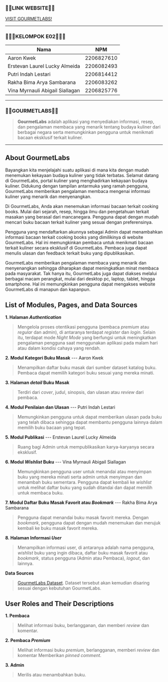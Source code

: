 ### 🔗🥗LINK WEBSITE🥗🔗 
[VISIT GOURMETLABS!](http://gourmetlabs-e02-tk.pbp.cs.ui.ac.id/)
<hr>

### 🧝🏼🥗KELOMPOK E02🥗🧝🏼
| Nama | NPM |
| --- | --- |
| Aaron Kwek | 2206827610 |
| Erstevan Laurel Lucky Almeida | 2206082493 |
| Putri Indah Lestari | 2206814412 |
| Rakha Bima Arya Sambarana | 2206083262 |
| Vina Myrnauli Abigail Siallagan | 2206825776 |
<hr>

### 🥖🥗GOURMETLABS🥗🥖

> **GourmetLabs** adalah aplikasi yang menyediakan informasi, resep, dan pengalaman membaca yang menarik tentang budaya kuliner dari berbagai negara serta memungkinkan pengguna untuk menikmati bacaan eksklusif terkait kuliner.
<hr>


## About GourmetLabs
Bayangkan kita menjelajahi suatu aplikasi di mana kita dengan mudah menemukan kekayaan budaya kuliner yang tidak terbatas. Selamat datang di GourmetLabs, portal kuliner yang menghadirkan kekayaan budaya kuliner. Didukung dengan tampilan antarmuka yang ramah pengguna, GourmetLabs memberikan pengalaman membaca mengenai informasi kuliner yang menarik dan menyenangkan.

Di GourmetLabs, Anda akan menemukan informasi bacaan terkait cooking books. Mulai dari sejarah, resep, hingga ilmu dan pengetahuan terkait masakan yang berasal dari mancanegara. Pengguna dapat dengan mudah mencari buku bacaan terkait kuliner yang sesuai dengan preferensinya. 

Pengguna yang mendaftarkan akunnya sebagai Admin dapat menambahkan informasi bacaan terkait cooking books yang dimilikinya di website GourmetLabs. Hal ini memungkinkan pembaca untuk menikmati bacaan terkait kuliner secara eksklusif di GourmetLabs. Pembaca juga dapat menulis ulasan dan feedback terkait buku yang dipublikasikan.

GourmetLabs memberikan pengalaman membaca yang menarik dan menyenangkan sehingga diharapkan dapat meningkatkan minat membaca pada masyarakat. Tak hanya itu, GourmetLabs juga dapat diakses melalui berbagai macam perangkat, mulai dari desktop pc, laptop, tablet, hingga smartphone. Hal ini memungkinkan pengguna dapat mengakses website GourmetLabs di manapun dan kapanpun.
<br>

## List of Modules, Pages, and Data Sources
**1. Halaman *Authentication*** 
> Mengelola proses otentikasi pengguna (pembaca *premium* atau *regular* dan admin), di antaranya terdapat *register* dan *login*. Selain itu, terdapat mode *Night Mode* yang berfungsi untuk meningkatkan pengalaman pengguna saat menggunakan aplikasi pada malam hari atau dalam kondisi cahaya yang rendah.

**2. Modul Kategori Buku Masak** --- Aaron Kwek
> Menampilkan daftar buku masak dari sumber dataset katalog buku. Pembaca dapat memilih kategori buku sesuai yang mereka minati.

**3. Halaman *detail* Buku Masak**
> Terdiri dari *cover*, judul, sinopsis, dan ulasan atau *review* dari pembaca.

**4. Modul Penilaian dan Ulasan** ---  Putri Indah Lestari
> Memungkinkan pengguna untuk dapat memberikan ulasan pada buku yang telah dibaca sehingga dapat membantu pengguna lainnya dalam memilih buku bacaan yang tepat.

**5. Modul Publikasi** --- Erstevan Laurel Lucky Almeida
> Ruang bagi Admin untuk mempublikasikan karya-karyanya secara eksklusif.

**6. Modul *Wishlist* Buku** --- Vina Myrnauli Abigail Siallagan
> Memungkinkan pengguna user untuk menandai atau menyimpan buku yang mereka minati serta admin untuk menyimpan dan menambah buku sementara. Pengguna dapat kembali ke *wishlist* untuk melihat daftar buku yang sudah ditandai dan dapat memilih untuk membaca buku.

**7. Modul Daftar Buku Masak Favorit atau *Bookmark*** --- Rakha Bima Arya Sambarana
> Pengguna dapat menandai buku masak favorit mereka. Dengan *bookmark*, pengguna dapat dengan mudah menemukan dan merujuk kembali ke buku masak favorit mereka. 

**8. Halaman Informasi *User***
> Menampilkan informasi user, di antaranya adalah nama pengguna, *wishlist* buku yang ingin dibaca, daftar buku masak favorit atau *bookmark*, status pengguna (Admin atau Pembaca), *logout*, dan lainnya. 

**Data Sources**
>[GourmetLabs Dataset](https://www.gutenberg.org/cache/epub/feeds/pg_catalog.csv).
Dataset tersebut akan kemudian disaring sesuai dengan kebutuhan GourmetLabs.

## User Roles and Their Descriptions
**1. Pembaca**
> Melihat informasi buku, berlangganan, dan memberi *review* dan komentar.

**2. Pembaca *Premium***
> Melihat informasi buku *premium*, berlangganan, memberi *review* dan komentar
Memberikan *pinned comment*.

**3. Admin**
> Merilis atau menambahkan buku.
